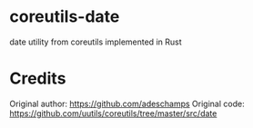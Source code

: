 # coreutils-date

date utility from coreutils implemented in Rust


# Credits

Original author: https://github.com/adeschamps
Original code: https://github.com/uutils/coreutils/tree/master/src/date
